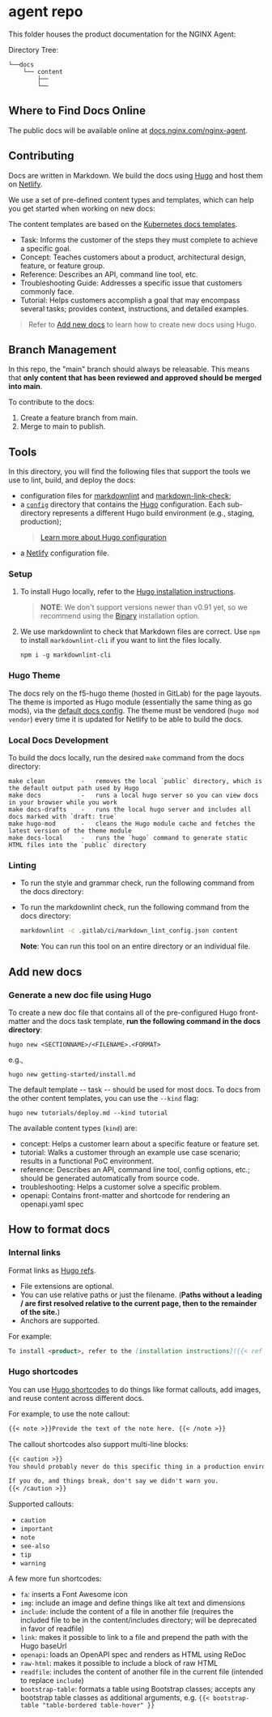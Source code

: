 # agent repo

This folder houses the product documentation for the NGINX Agent:

Directory Tree:

```shell
└──docs
    └── content
        ├── 
        └── 
```

## Where to Find Docs Online

The public docs will be available online at [docs.nginx.com/nginx-agent](https://docs.nginx.com/nginx-agent).

## Contributing

Docs are written in Markdown. We build the docs using [Hugo](https://gohugo.io) and host them on [Netlify](https://www.netlify.com/).

We use a set of pre-defined content types and templates, which can help you get started when working on new docs:

The content templates are based on the [Kubernetes docs templates](https://kubernetes.io/docs/contribute/style/page-content-types/).

- Task: Informs the customer of the steps they must complete to achieve a specific goal.
- Concept: Teaches customers about a product, architectural design, feature, or feature group.
- Reference: Describes an API, command line tool, etc.  
- Troubleshooting Guide: Addresses a specific issue that customers commonly face.
- Tutorial: Helps customers accomplish a goal that may encompass several tasks; provides context, instructions, and detailed examples.

> Refer to [Add new docs](#add-new-docs) to learn how to create new docs using Hugo.

## Branch Management

In this repo, the "main" branch should always be releasable. This means that **only content that has been reviewed and approved should be merged into main**.

To contribute to the docs:

1. Create a feature branch from main.
2. Merge to main to publish.

## Tools 

In this directory, you will find the following files that support the tools we use to lint, build, and deploy the docs:

- configuration files for [markdownlint](https://github.com/DavidAnson/markdownlint/) and [markdown-link-check](https://github.com/tcort/markdown-link-check);
- a [`config`](./config/) directory that contains the [Hugo](https://gohugo.io) configuration. Each sub-directory represents a different Hugo build environment (e.g., staging, production);
  > [Learn more about Hugo configuration](https://gohugo.io/getting-started/configuration/#configuration-directory) 
- a [Netlify](https://netlify.com) configuration file.

### Setup

1. To install Hugo locally, refer to the [Hugo installation instructions](https://gohugo.io/getting-started/installing/).

    > **NOTE**: We don't support versions newer than v0.91 yet, so we recommend using the [Binary](https://gohugo.io/getting-started/installing/#binary-cross-platform) installation option.

2. We use markdownlint to check that Markdown files are correct. Use `npm` to install `markdownlint-cli` if you want to lint the files locally.

    ```
    npm i -g markdownlint-cli   
    ```

### Hugo Theme

The docs rely on the f5-hugo theme (hosted in GitLab) for the page layouts.
The theme is imported as Hugo module (essentially the same thing as go mods), via the [default docs config](./_default/config.toml).
The theme must be vendored (`hugo mod vendor`) every time it is updated for Netlify to be able to build the docs.

### Local Docs Development

To build the docs locally, run the desired `make` command from the docs directory:

```text
make clean          -   removes the local `public` directory, which is the default output path used by Hugo
make docs           -   runs a local hugo server so you can view docs in your browser while you work
make docs-drafts    -   runs the local hugo server and includes all docs marked with `draft: true`
make hugo-mod       -   cleans the Hugo module cache and fetches the latest version of the theme module
make docs-local     -   runs the `hugo` command to generate static HTML files into the `public` directory
```

### Linting

- To run the style and grammar check, run the following command from the docs directory:

<!-- Todo: add VALE local steps -->

- To run the markdownlint check, run the following command from the docs directory:

    ```bash
    markdownlint -c .gitlab/ci/markdown_lint_config.json content    
    ```

    **Note**: You can run this tool on an entire directory or an individual file.

## Add new docs

### Generate a new doc file using Hugo

To create a new doc file that contains all of the pre-configured Hugo front-matter and the docs task template, **run the following command in the docs directory**:

`hugo new <SECTIONNAME>/<FILENAME>.<FORMAT>`

e.g.,

`hugo new getting-started/install.md`

The default template -- task -- should be used for most docs. To docs from the other content templates, you can use the `--kind` flag:

`hugo new tutorials/deploy.md --kind tutorial`

The available content types (`kind`) are:

- concept: Helps a customer learn about a specific feature or feature set.
- tutorial: Walks a customer through an example use case scenario; results in a functional PoC environment.
- reference: Describes an API, command line tool, config options, etc.; should be generated automatically from source code. 
- troubleshooting: Helps a customer solve a specific problem.
- openapi: Contains front-matter and shortcode for rendering an openapi.yaml spec

## How to format docs

### Internal links

Format links as [Hugo refs](https://gohugo.io/content-management/cross-references/). 

- File extensions are optional.
- You can use relative paths or just the filename. (**Paths without a leading / are first resolved relative to the current page, then to the remainder of the site.**)
- Anchors are supported.

For example:

```md
To install <product>, refer to the [installation instructions]({{< ref "install" >}}).
```

### Hugo shortcodes

You can use [Hugo shortcodes](/docs/themes/f5-hugo/layouts/shortcodes/) to do things like format callouts, add images, and reuse content across different docs. 

For example, to use the note callout:

```md
{{< note >}}Provide the text of the note here. {{< /note >}}
```

The callout shortcodes also support multi-line blocks:

```md
{{< caution >}}
You should probably never do this specific thing in a production environment. 

If you do, and things break, don't say we didn't warn you.
{{< /caution >}}
```

Supported callouts:

- `caution`
- `important`
- `note`
- `see-also`
- `tip`
- `warning`

A few more fun shortcodes:

- `fa`: inserts a Font Awesome icon
- `img`: include an image and define things like alt text and dimensions
- `include`: include the content of a file in another file (requires the included file to be in the content/includes directory; will be deprecated in favor of readfile)
- `link`: makes it possible to link to a file and prepend the path with the Hugo baseUrl
- `openapi`: loads an OpenAPI spec and renders as HTML using ReDoc
- `raw-html`: makes it possible to include a block of raw HTML
- `readfile`: includes the content of another file in the current file (intended to replace `include`)
- `bootstrap-table`: formats a table using Bootstrap classes; accepts any bootstrap table classes as additional arguments, e.g. `{{< bootstrap-table "table-bordered table-hover" }}`
